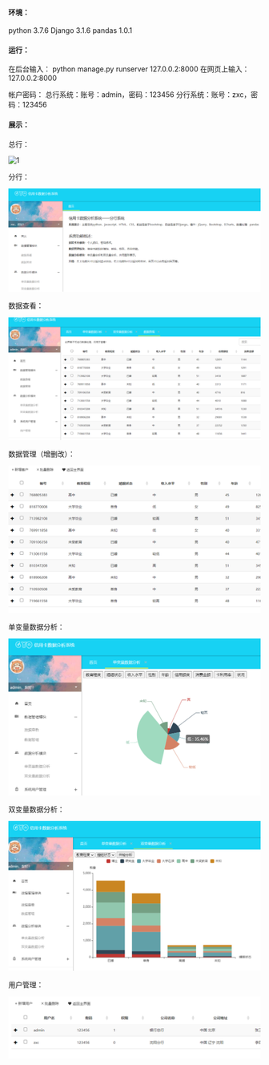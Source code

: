 #### 环境：

python 3.7.6
Django 3.1.6
pandas 1.0.1

#### 运行：

在后台输入：
python manage.py runserver 127.0.0.2:8000
在网页上输入：
127.0.0.2:8000

帐户密码：
总行系统：账号：admin，密码：123456
分行系统：账号：zxc，密码：123456



#### 展示：

总行：

![1](https://github.com/sleetwalker/credit-card-data-management/blob/bdc36e0430059d0f898ab903e24b87c39f8de45f/images/1.png)

分行：

![2](.\images\2.png)



数据查看：

![3](.\images\3.png)

数据管理（增删改）：

![4](.\images\4.png)

单变量数据分析：

![5](.\images\5.png)

双变量数据分析：

![6](.\images\6.png)

用户管理：

![7](.\images\7.png)
